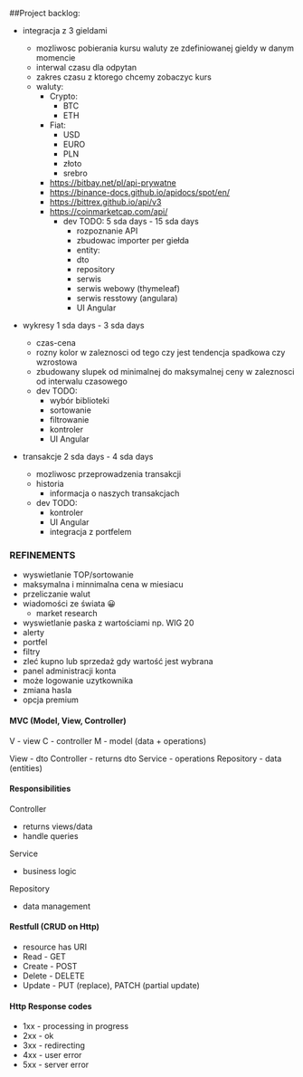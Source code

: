 ##Project backlog:
- integracja z 3 gieldami
  - mozliwosc pobierania kursu waluty ze zdefiniowanej gieldy w danym momencie
  - interwal czasu dla odpytan
  - zakres czasu z ktorego chcemy zobaczyc kurs
  - waluty:
    - Crypto:
      - BTC
      -  ETH
    - Fiat:
      - USD
      - EURO
      - PLN
      - złoto
      - srebro
    - https://bitbay.net/pl/api-prywatne
    - https://binance-docs.github.io/apidocs/spot/en/
    - https://bittrex.github.io/api/v3
    - https://coinmarketcap.com/api/
      - dev TODO: 5 sda days - 15 sda days
        - rozpoznanie API
        - zbudowac importer per giełda
        - entity: 
        - dto
        - repository
        - serwis
        - serwis webowy (thymeleaf)
        - serwis resstowy (angulara)
        - UI Angular

- wykresy   1 sda days - 3 sda days
  - czas-cena
  - rozny kolor w zaleznosci od tego czy jest tendencja spadkowa czy wzrostowa 
  - zbudowany slupek od minimalnej do maksymalnej ceny w zaleznosci od interwalu czasowego
  - dev TODO:
    - wybór biblioteki
    - sortowanie
    - filtrowanie
    - kontroler
    - UI Angular
  

- transakcje 2 sda days - 4 sda days
  - mozliwosc przeprowadzenia transakcji
  - historia
    - informacja o naszych transakcjach
  - dev TODO:
    - kontroler
    - UI Angular
    - integracja z portfelem 
 
### REFINEMENTS
- wyswietlanie TOP/sortowanie
- maksymalna i minnimalna cena w miesiacu
- przeliczanie walut
- wiadomości ze świata  😀
    - market research
- wyswietlanie paska z wartościami np. WIG 20
- alerty
- portfel
- filtry
- zleć kupno lub sprzedaż gdy wartość jest wybrana
- panel administracji konta
- może logowanie uzytkownika
- zmiana hasla
- opcja premium


#### MVC (Model, View, Controller)
V - view
C - controller
M - model (data + operations)

View - dto
Controller - returns dto
Service - operations
Repository - data (entities)

#### Responsibilities

Controller
- returns views/data
- handle queries

Service 
- business logic

Repository
- data management

#### Restfull (CRUD on Http)
- resource has URI
- Read - GET
- Create - POST
- Delete - DELETE
- Update - PUT (replace), PATCH (partial update)

#### Http Response codes
- 1xx - processing in progress
- 2xx - ok
- 3xx - redirecting
- 4xx - user error
- 5xx - server error